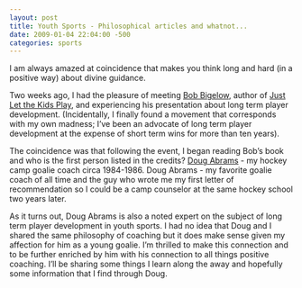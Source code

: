 ```yaml
---
layout: post
title: Youth Sports - Philosophical articles and whatnot...
date: 2009-01-04 22:04:00 -500
categories: sports
---
```

I am always amazed at coincidence that makes you think long and hard (in a positive way) about divine guidance.

Two weeks ago, I had the pleasure of meeting [Bob Bigelow](http://www.bobbigelow.com), author of [Just Let the Kids Play](http://www.bobbigelow.com/just-let-the-kids-play.htm), and experiencing his presentation about long term player development. (Incidentally, I finally found a movement that corresponds with my own madness; I’ve been an advocate of long term player development at the expense of short term wins for more than ten years).

The coincidence was that following the event, I began reading Bob’s book and who is the first person listed in the credits? [Doug Abrams](http://www.momsteam.com/douglas-e-abrams) - my hockey camp goalie coach circa 1984-1986. Doug Abrams - my favorite goalie coach of all time and the guy who wrote me my first letter of recommendation so I could be a camp counselor at the same hockey school two years later.

As it turns out, Doug Abrams is also a noted expert on the subject of long term player development in youth sports. I had no idea that Doug and I shared the same philosophy of coaching but it does make sense given my affection for him as a young goalie. I’m thrilled to make this connection and to be further enriched by him with his connection to all things positive coaching. I’ll be sharing some things I learn along the away and hopefully some information that I find through Doug.
